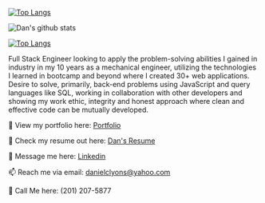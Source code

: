 [![Top Langs](https://github-readme-stats.vercel.app/api/top-langs/?username=greenpioneer&layout=compact)](https://github.com/greenpioneer/github-readme-stats)

![Dan's github stats](https://github-readme-stats.vercel.app/api?username=dancl6&show_icons=true&theme=dark)

[![Top Langs](https://github-readme-stats.vercel.app/api/top-langs/?username=greenpioneer&layout=compact)](https://github.com/greenpioneer/github-readme-stats)

Full Stack Engineer looking to apply the problem-solving abilities I gained in industry in my 10 years as a mechanical engineer, utilizing the technologies I learned in bootcamp and beyond where I created 30+ web applications. Desire to solve, primarily, back-end problems using JavaScript and query languages like SQL, working in collaboration with other developers and showing my work ethic, integrity and honest approach where clean and effective code can be mutually developed.

👀 View my portfolio here: [Portfolio](https://dan-lyonss-amazing-site.webflow.io/)

📝 Check my resume out here: [Dan's Resume](https://docs.google.com/document/d/1A8lerBBGtJNjUqlYEXKBgpyMvfyy1r6Zr2jWW19o7bY/edit#)

💬 Message me here: [Linkedin](linkedin.com/in/dan-lyons-41380337/)

📫 Reach me via email: [danielclyons@yahoo.com](mailto:danielclyons@yahoo.com)

📲 Call Me here: (201) 207-5877